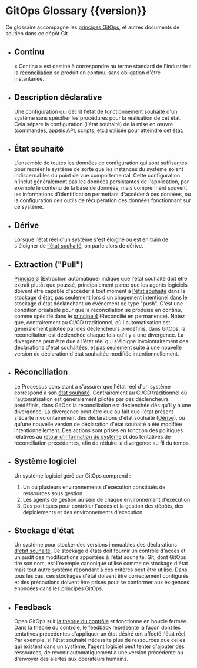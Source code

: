 # GitOps Glossary {{version}}

Ce glossaire accompagne les [principes GitOps](./PRINCIPLES_fr.md), et autres documents de soutien dans ce dépôt Git.

- ## Continu

    « Continu » est destiné à correspondre au terme standard de l'industrie : la [réconciliation](#reconciliation) se produit en continu, sans obligation d'être instantanée.

- ## Description déclarative

    Une configuration qui décrit l'état de fonctionnement souhaité d'un système sans spécifier les procédures pour la réalisation de cet état. Cela sépare la configuration (l'état souhaité) de la mise en œuvre (commandes, appels API, scripts, etc.) utilisée pour atteindre cet état.

- ## État souhaité

    L'ensemble de toutes les données de configuration qui sont suffisantes pour recréer le système de sorte que les instances du système soient indiscernables du point de vue comportemental. 
    Cette configuration n'inclut généralement pas les données persistantes de l'application, par exemple le contenu de la base de données, mais comprennent souvent les informations d'identification permettant d'accéder à ces données, ou la configuration des outils de récupération des données fonctionnant sur ce système.

- ## Dérive

    Lorsque l'état réel d'un système s'est éloigné ou est en train de s'éloigner de [l'état souhaité](#etat-souhaite), on parle alors de dérive.

- ## Extraction ("Pull")

    [Principe 3](./PRINCIPLES_fr.md) (Extraction automatique) indique que l'état souhaité doit être extrait plutôt que poussé, principalement parce que les agents logiciels doivent être capable d'accéder à tout moment à [l'état souhaité](#etat-souhaite) dans le [stockage d'état](#stockage-d-etat), pas seulement lors d'un chagement intentionel dans le stockage d'état déclanchant un évėnement de type "push". C'est une condition préalable pour que la réconciliation se produise en continu, comme spécifié dans le [principe 4](./PRINCIPLES_fr.md) (Reconcilié en permanence). Notez que, contrairement au CI/CD traditionnel, où l'automatisation est généralement pilotée par des déclencheurs prédéfinis, dans GitOps, la réconciliation est déclenchée chaque fois qu'il y a une divergence. La divergence peut être due à l'état réel qui s'éloigne involontairement des déclarations d'état souhaitées, et pas seulement suite à une nouvelle version de déclaration d'état souhaitée modifiée intentionnellement.
  
- ## Réconciliation

    Le Processus consistant à s'assurer que l'état réel d'un système correspond à son [état souhaité](#etat-souhaite).
    Contrairement au CI/CD traditionnel où l'automatisation est généralement pilotée par des déclencheurs prédéfinis, dans GitOps la réconciliation est déclenchée dès qu'il y a une divergence. La divergence peut être due au fait que l'état présent s'écarte involontairement des déclarations d'état souhaité ([Dérive](#derive)), ou qu'une nouvelle version de déclaration d'état souhaité a été modifiée intentionnellement. 
    Des actions sont prises en fonction des politiques relatives au [retour d'information du système](#feedback) et des tentatives de réconciliation précédentes, afin de réduire la divergence au fil du temps.

- ## Système logiciel

    Un système logiciel géré par GitOps comprend :

    1. Un ou plusieurs environnements d'exécution constitués de ressources sous gestion
    2. Les agents de gestion au sein de chaque environnement d'exécution
    3. Des politiques pour contrôler l'accès et la gestion des dépôts, des déploiements et des environnements d'exécution

- ## Stockage d'état

    Un système pour stocker des versions immuables des déclarations [d'état souhaité](#etat-souhaite). Ce stockage d'états doit fournir un contrôle d'accès et un audit des modifications apportées à l'état souhaité. Git, dont GitOps tire son nom, est l'exemple canonique utilisé comme ce stockage d'état mais tout autre système répondant à ces critères peut être utilisé. Dans tous les cas, ces stockages d'état doivent être correctement configurés et des précautions doivent être prises pour se conformer aux exigences énoncées dans les principes GitOps.

- ## Feedback

    Open GitOps suit [la théorie du contrôle](https://fr.wikipedia.org/wiki/Th%C3%A9orie_du_contr%C3%B4le) et fonctionne en boucle fermée. Dans la théorie du contrôle, le feedback représente la façon dont les tentatives précédentes d'appliquer un état désiré ont affecté l'état réel. Par exemple, si l'état souhaité nécessite plus de ressources que celles qui existent dans un système, l'agent logiciel peut tenter d'ajouter des ressources, de revenir automatiquement à une version précédente ou d'envoyer des alertes aux opérateurs humains.
